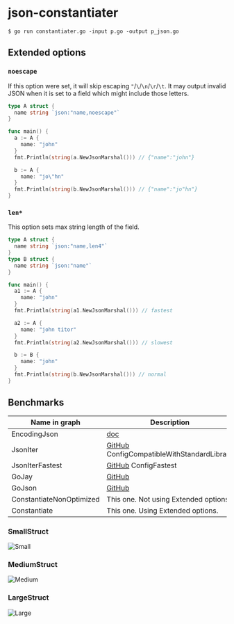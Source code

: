 # json-constantiater

```shell
$ go run constantiater.go -input p.go -output p_json.go
```

## Extended options
### `noescape`
If this option were set, it will skip escaping `"`/`\`/`\n`/`\r`/`\t`.
It may output invalid JSON when it is set to a field which might include those letters.

```go
type A struct {
  name string `json:"name,noescape"`
}

func main() {
  a := A {
    name: "john"
  }
  fmt.Println(string(a.NewJsonMarshal())) // {"name":"john"}

  b := A {
    name: "jo\"hn"
  }
  fmt.Println(string(b.NewJsonMarshal())) // {"name":"jo"hn"}
}
```

### `len*`
This option sets max string length of the field.

```go
type A struct {
  name string `json:"name,len4"`
}
type B struct {
  name string `json:"name"`
}

func main() {
  a1 := A {
    name: "john"
  }
  fmt.Println(string(a1.NewJsonMarshal())) // fastest

  a2 := A {
    name: "john titor"
  }
  fmt.Println(string(a2.NewJsonMarshal())) // slowest

  b := B {
    name: "john"
  }
  fmt.Println(string(b.NewJsonMarshal())) // normal
}
```

## Benchmarks

|Name in graph|Description|
|---|---|
|EncodingJson|[doc](https://golang.org/pkg/encoding/json/)|
|JsonIter|[GitHub](https://github.com/json-iterator/go) ConfigCompatibleWithStandardLibrary|
|JsonIterFastest|[GitHub](https://github.com/json-iterator/go) ConfigFastest|
|GoJay|[GitHub](https://github.com/francoispqt/gojay)|
|GoJson|[GitHub](https://github.com/goccy/go-json)|
|ConstantiateNonOptimized|This one. Not using Extended options.|
|Constantiate|This one. Using Extended options.|

### SmallStruct
![Small](https://user-images.githubusercontent.com/49056869/92576330-6168ee80-f2c4-11ea-8636-40af0be47b59.png)

### MediumStruct
![Medium](https://user-images.githubusercontent.com/49056869/92576336-629a1b80-f2c4-11ea-978c-380cda97e407.png)

### LargeStruct
![Large](https://user-images.githubusercontent.com/49056869/92576335-62018500-f2c4-11ea-95aa-18c881ca669e.png)
